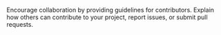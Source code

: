 Encourage collaboration by providing guidelines for contributors. Explain how others can contribute to your project, report issues, or submit pull requests.
